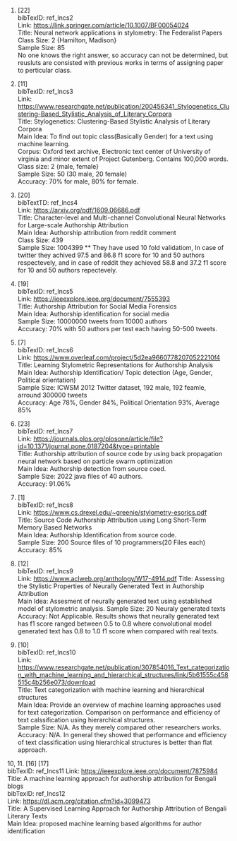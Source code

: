 1. [22] <br>
bibTexID: ref_lncs2 <br> 
Link: https://link.springer.com/article/10.1007/BF00054024 <br>
Title: Neural network applications in stylometry: The Federalist Papers <br>
Class Size: 2 {Hamilton, Madison} <br>
Sample Size: 85 <br>
No one knows the right answer, so accuracy can not be determined, but reusluts are consisted with previous works in terms of assigning paper to perticular class.

2. [11] <br>
bibTexID: ref_lncs3 <br>
Link: https://www.researchgate.net/publication/200456341_Stylogenetics_Clustering-Based_Stylistic_Analysis_of_Literary_Corpora <br>
Title: Stylogenetics: Clustering-Based Stylistic Analysis of Literary Corpora <br>
Main Idea: To find out topic class(Basically Gender) for a text using machine learning. <br>
Corpus: Oxford text archive, Electronic text center of University of virginia and minor extent of Project Gutenberg. Contains 100,000 words. <br>
Class size: 2 {male, female} <br>
Sample Size: 50 (30 male, 20 female) <br>
Accuracy: 70% for male, 80% for female. <br>

3. [20] <br>
bibTextTD: ref_lncs4 <br>
Link: https://arxiv.org/pdf/1609.06686.pdf <br>
Title: Character-level and Multi-channel Convolutional Neural Networks for Large-scale Authorship Attribution <br>
Main Idea: Authorship attribution from reddit comment <br> 
Class Size: 439 <br>
Sample Size: 1004399 ** They have used 10 fold validatiom, In case of twitter they achived 97.5 and 86.8 f1 score for 10 and 50 authors respectevely, and in case of reddit they achieved 58.8 and 37.2 f1 score for 10 and 50 authors repectevely. <br>

4. [19] <br>
bibTexID: ref_lncs5 <br>
Link: https://ieeexplore.ieee.org/document/7555393 <br>
Title: Authorship Attribution for Social Media Forensics <br>
Main Idea: Authorship identification for social media <br>
Sample Size: 10000000 tweets from 10000 authors <br>
Accuracy: 70% with 50 authors per test each having 50-500 tweets. <br>
5. [7] <br>
bibTexID: ref_lncs6 <br>
Link: https://www.overleaf.com/project/5d2ea96607782070522210f4  <br>
Title: Learning Stylometric Representations for Authorship Analysis  <br>
Main Idea: Authorship Identification/ Topic detection (Age, Gender, Political orientation)  <br>
Sample Size: ICWSM 2012 Twitter dataset, 192 male, 192 feamle, arround 300000 tweets  <br>
Accuracy: Age 78%, Gender 84%, Political Orientation 93%, Average 85%  <br>

6. [23] <br>
bibTexID: ref_lncs7 <br>
Link: https://journals.plos.org/plosone/article/file?id=10.1371/journal.pone.0187204&type=printable <br>
Title: Authorship attribution of source code by using back propagation neural network based on particle swarm optimization <br>
Main Idea: Authorship detection from source coed. <br>
Sample Size: 2022 java files of 40 authors. <br>
Accuracy: 91.06% <br>

7. [1] <br>
bibTexID: ref_lncs8 <br>
Link: https://www.cs.drexel.edu/~greenie/stylometry-esorics.pdf <br>
Title: Source Code Authorship Attribution using Long Short-Term Memory Based Networks <br>
Main Idea: Authorship Identification from source code. <br>
Sample Size: 200 Source files of 10 programmers(20 Files each) <br>
Accuracy: 85% <br>

8. [12] <br>
bibTexID: ref_lncs9 <br>
Link: https://www.aclweb.org/anthology/W17-4914.pdf
Title: Assessing the Stylistic Properties of Neurally Generated Text in
Authorship Attribution <br>
Main Idea: Assesment of neurally generated text using established model of stylometric analysis.
Sample Size: 20 Neuraly generated texts<br>
Accuracy: Not Applicable. Results shows that neurally generated text has f1 score ranged between 0.5 to 0.8 where convolutional model generated text has 0.8 to 1.0 f1 score when compared with real texts.<br>

9. [10] <br>
bibTexID: ref_lncs10 <br>
Link: https://www.researchgate.net/publication/307854016_Text_categorization_with_machine_learning_and_hierarchical_structures/link/5b61555c458515c4b256e073/download <br>
Title: Text categorization with machine learning and hierarchical structures <br>
Main Idea: Provide an overview of machine learning approaches used for text categorization. Comparison on performance and efficiency of text calssification using hierarchical structures. <br>
Sample Size: N/A. As they merely compared other researchers works.
Accuracy: N/A. In general they showed that performance and efficiency of text classification using hierarchical structures is better than flat approach. <br>

10, 11. [16] [17] <br>
bibTexID: ref_lncs11
Link: https://ieeexplore.ieee.org/document/7875984 <br>
Title: A machine learning approach for authorship attribution for Bengali blogs <br>
bibTexID: ref_lncs12 <br>
Link: https://dl.acm.org/citation.cfm?id=3099473 <br>
Title: A Supervised Learning Approach for Authorship Attribution of Bengali Literary Texts <br>
Main Idea: proposed machine learning based algorithms for author identification <br>













